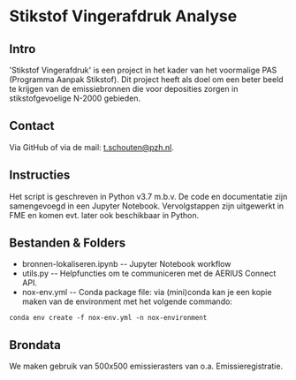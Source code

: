 # Stikstof Vingerafdruk Analyse

## Intro 
'Stikstof Vingerafdruk' is een project in het kader van het voormalige PAS (Programma Aanpak Stikstof). Dit project heeft als doel om een beter beeld te krijgen van de emissiebronnen die voor deposities zorgen in stikstofgevoelige N-2000 gebieden. 

## Contact
Via GitHub of via de mail: t.schouten@pzh.nl.

## Instructies
Het script is geschreven in Python v3.7 m.b.v. De code en documentatie zijn samengevoegd in een Jupyter Notebook. Vervolgstappen zijn uitgewerkt in FME en komen evt. later ook beschikbaar in Python.

## Bestanden & Folders
- bronnen-lokaliseren.ipynb -- Jupyter Notebook workflow
- utils.py -- Helpfuncties om te communiceren met de AERIUS Connect API.
- nox-env.yml -- Conda package file: via (mini)conda kan je een kopie maken van de environment met het volgende commando:
```
conda env create -f nox-env.yml -n nox-environment 
```

## Brondata
We maken gebruik van 500x500 emissierasters van o.a. Emissieregistratie.
